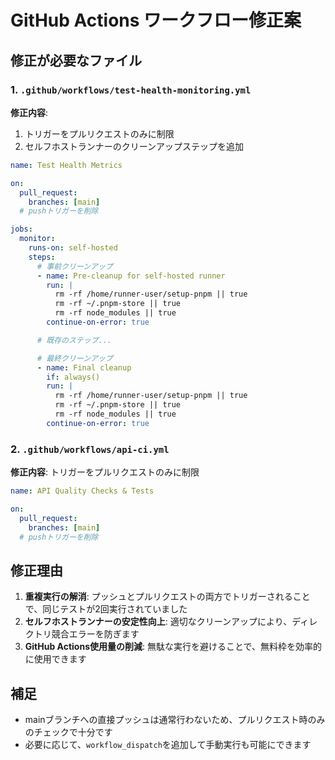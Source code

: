 # GitHub Actions ワークフロー修正案

## 修正が必要なファイル

### 1. `.github/workflows/test-health-monitoring.yml`

**修正内容**:
1. トリガーをプルリクエストのみに制限
2. セルフホストランナーのクリーンアップステップを追加

```yaml
name: Test Health Metrics

on:
  pull_request:
    branches: [main]
  # pushトリガーを削除

jobs:
  monitor:
    runs-on: self-hosted
    steps:
      # 事前クリーンアップ
      - name: Pre-cleanup for self-hosted runner
        run: |
          rm -rf /home/runner-user/setup-pnpm || true
          rm -rf ~/.pnpm-store || true
          rm -rf node_modules || true
        continue-on-error: true

      # 既存のステップ...

      # 最終クリーンアップ
      - name: Final cleanup
        if: always()
        run: |
          rm -rf /home/runner-user/setup-pnpm || true
          rm -rf ~/.pnpm-store || true
          rm -rf node_modules || true
        continue-on-error: true
```

### 2. `.github/workflows/api-ci.yml`

**修正内容**: トリガーをプルリクエストのみに制限

```yaml
name: API Quality Checks & Tests

on:
  pull_request:
    branches: [main]
  # pushトリガーを削除
```

## 修正理由

1. **重複実行の解消**: プッシュとプルリクエストの両方でトリガーされることで、同じテストが2回実行されていました
2. **セルフホストランナーの安定性向上**: 適切なクリーンアップにより、ディレクトリ競合エラーを防ぎます
3. **GitHub Actions使用量の削減**: 無駄な実行を避けることで、無料枠を効率的に使用できます

## 補足

- mainブランチへの直接プッシュは通常行わないため、プルリクエスト時のみのチェックで十分です
- 必要に応じて、`workflow_dispatch`を追加して手動実行も可能にできます